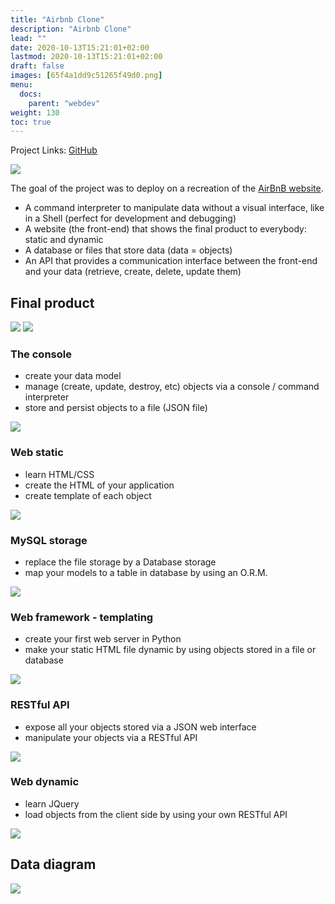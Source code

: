 ```yaml
---
title: "Airbnb Clone"
description: "Airbnb Clone"
lead: ""
date: 2020-10-13T15:21:01+02:00
lastmod: 2020-10-13T15:21:01+02:00
draft: false
images: [65f4a1dd9c51265f49d0.png]
menu:
  docs:
    parent: "webdev"
weight: 130
toc: true
---
```


Project Links: [GitHub](https://github.com/peytonbrsmith/airbnb_clone_v4)

![](65f4a1dd9c51265f49d0.png)

The goal of the project was to deploy on a recreation of the
[AirBnB
website](https://www.airbnb.com/ "AirBnB website").

-   A command interpreter to manipulate data without a visual interface,
    like in a Shell (perfect for development and debugging)
-   A website (the front-end) that shows the final product to everybody:
    static and dynamic
-   A database or files that store data (data = objects)
-   An API that provides a communication interface between the front-end
    and your data (retrieve, create, delete, update them)

## Final product

![](fe2e3e7701dec72ce612472dab9bb55fe0e9f6d4.png)
![](da2584da58f1d99a72f0a4d8d22c1e485468f941.png)


### The console

-   create your data model
-   manage (create, update, destroy, etc) objects via a console /
    command interpreter
-   store and persist objects to a file (JSON file)

![](815046647d23428a14ca.png)

### Web static

-   learn HTML/CSS
-   create the HTML of your application
-   create template of each object

![](87c01524ada6080f40fc.png)

### MySQL storage

-   replace the file storage by a Database storage
-   map your models to a table in database by using an O.R.M.

![](5284383714459fa68841.png)

### Web framework - templating

-   create your first web server in Python
-   make your static HTML file dynamic by using objects stored in a file
    or database

![](cb778ec8a13acecb53ef.png)

### RESTful API

-   expose all your objects stored via a JSON web interface
-   manipulate your objects via a RESTful API

![](06fccc41df40ab8f9d49.png)

### Web dynamic

-   learn JQuery
-   load objects from the client side by using your own RESTful API

![](d2d06462824fab5846f3.png)

## Data diagram

![](99e1a8f2be8c09d5ce5ac321e8cf39f0917f8db5.jpg)



